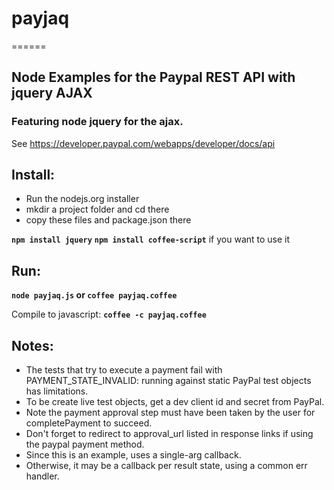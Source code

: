 # payjaq
======

## Node Examples for the Paypal REST API with jquery AJAX


### Featuring node jquery for the ajax.
See https://developer.paypal.com/webapps/developer/docs/api

## Install:
- Run the nodejs.org installer
- mkdir a project folder and cd there
- copy these files and package.json there

 __`npm install jquery`__
 __`npm install coffee-script`__ if you want to use it

## Run:

__`node payjaq.js` or `coffee payjaq.coffee`__

Compile to javascript: __`coffee -c payjaq.coffee`__


## Notes: 
- The tests that try to execute a payment fail with PAYMENT_STATE_INVALID:
  running against static PayPal test objects has limitations.
- To be create live test objects, get a dev client id and secret from PayPal.
- Note the payment approval step must have been taken by the user for
  completePayment to succeed.
- Don't forget to redirect to approval_url listed in response links if using
  the paypal payment method.
- Since this is an example, uses a single-arg callback.
- Otherwise, it may be a callback per result state, using a common err handler.


